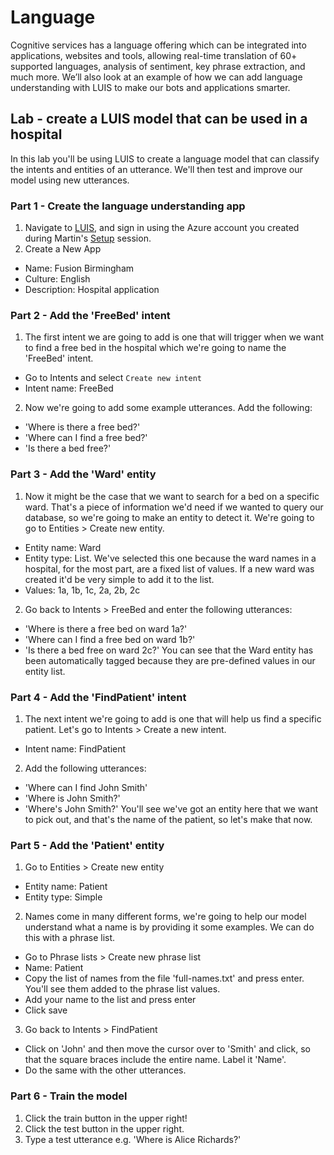 # Language
Cognitive services has a language offering which can be integrated into applications, websites and tools, allowing real-time translation of 60+ supported languages, analysis of sentiment, key phrase extraction, and much more. We’ll also look at an example of how we can add language understanding with LUIS to make our bots and applications smarter.

## Lab - create a LUIS model that can be used in a hospital
In this lab you'll be using LUIS to create a language model that can classify the intents and entities of an utterance. We'll then test and improve our model using new utterances.

### Part 1 - Create the language understanding app

1. Navigate to [LUIS](https://www.luis.ai/home), and sign in using the Azure account you created during Martin's [Setup](https://github.com/martinkearn/AI-Services-Workshop/blob/master/Setup/Lab.md) session.
2. Create a New App
* Name: Fusion Birmingham
* Culture: English
* Description: Hospital application

### Part 2 - Add the 'FreeBed' intent
1. The first intent we are going to add is one that will trigger when we want to find a free bed in the hospital which we're going to name the 'FreeBed' intent.
* Go to Intents and select `Create new intent`
* Intent name: FreeBed
2. Now we're going to add some example utterances. Add the following:
* 'Where is there a free bed?'
* 'Where can I find a free bed?'
* 'Is there a bed free?'

### Part 3 - Add the 'Ward' entity
1. Now it might be the case that we want to search for a bed on a specific ward. That's a piece of information we'd need if we wanted to query our database, so we're going to make an entity to detect it. We're going to go to Entities > Create new entity.
* Entity name: Ward
* Entity type: List. We've selected this one because the ward names in a hospital, for the most part, are a fixed list of values. If a new ward was created it'd be very simple to add it to the list. 
* Values: 1a, 1b, 1c, 2a, 2b, 2c
2. Go back to Intents > FreeBed and enter the following utterances:
* 'Where is there a free bed on ward 1a?'
* 'Where can I find a free bed on ward 1b?'
* 'Is there a bed free on ward 2c?'
You can see that the Ward entity has been automatically tagged because they are pre-defined values in our entity list.

### Part 4 - Add the 'FindPatient' intent
1. The next intent we're going to add is one that will help us find a specific patient. Let's go to Intents > Create a new intent.
* Intent name: FindPatient
2. Add the following utterances:
* 'Where can I find John Smith'
* 'Where is John Smith?'
* 'Where's John Smith?'
You'll see we've got an entity here that we want to pick out, and that's the name of the patient, so let's make that now.

### Part 5 - Add the 'Patient' entity
1. Go to Entities > Create new entity
* Entity name: Patient
* Entity type: Simple
2. Names come in many different forms, we're going to help our model understand what a name is by providing it some examples. We can do this with a phrase list.
* Go to Phrase lists > Create new phrase list
* Name: Patient
* Copy the list of names from the file 'full-names.txt' and press enter. You'll see them added to the phrase list values.
* Add your name to the list and press enter
* Click save
3. Go back to Intents > FindPatient
* Click on 'John' and then move the cursor over to 'Smith' and click, so that the square braces include the entire name. Label it 'Name'.
* Do the same with the other utterances. 

### Part 6 - Train the model
1. Click the train button in the upper right!
2. Click the test button in the upper right.
3. Type a test utterance e.g. 'Where is Alice Richards?'